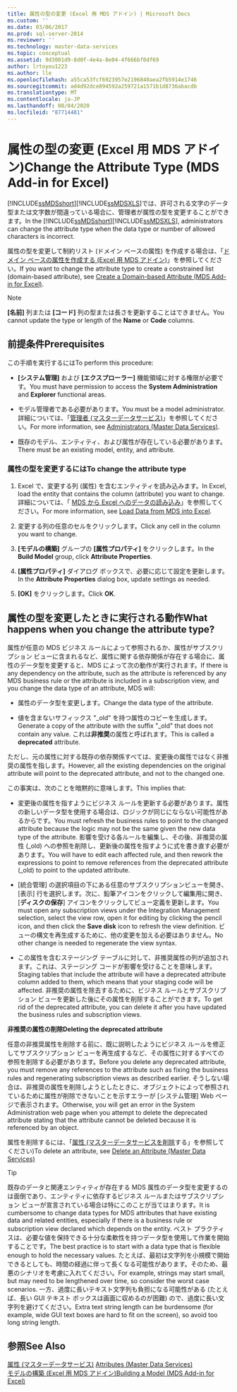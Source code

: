 ```yaml
---
title: 属性の型の変更 (Excel 用 MDS アドイン) | Microsoft Docs
ms.custom: ''
ms.date: 03/06/2017
ms.prod: sql-server-2014
ms.reviewer: ''
ms.technology: master-data-services
ms.topic: conceptual
ms.assetid: 9d3001d9-8d0f-4e4a-8e04-4f666bf0df69
author: lrtoyou1223
ms.author: lle
ms.openlocfilehash: a55ca53fcf6923957e2196840aea2fb5914e1746
ms.sourcegitcommit: ad4d92dce894592a259721a1571b1d8736abacdb
ms.translationtype: MT
ms.contentlocale: ja-JP
ms.lasthandoff: 08/04/2020
ms.locfileid: "87714481"
---
```

# <a name="change-the-attribute-type-mds-add-in-for-excel"></a><span data-ttu-id="2d395-102">属性の型の変更 (Excel 用 MDS アドイン)</span><span class="sxs-lookup"><span data-stu-id="2d395-102">Change the Attribute Type (MDS Add-in for Excel)</span></span>
  <span data-ttu-id="2d395-103">[!INCLUDE[ssMDSshort](../../includes/ssmdsshort-md.md)][!INCLUDE[ssMDSXLS](../../includes/ssmdsxls-md.md)]では、許可される文字のデータ型または文字数が間違っている場合に、管理者が属性の型を変更することができます。</span><span class="sxs-lookup"><span data-stu-id="2d395-103">In the [!INCLUDE[ssMDSshort](../../includes/ssmdsshort-md.md)][!INCLUDE[ssMDSXLS](../../includes/ssmdsxls-md.md)], administrators can change the attribute type when the data type or number of allowed characters is incorrect.</span></span>  
  
 <span data-ttu-id="2d395-104">属性の型を変更して制約リスト (ドメイン ベースの属性) を作成する場合は、「[ドメイン ベースの属性を作成する (Excel 用 MDS アドイン)](create-a-domain-based-attribute-mds-add-in-for-excel.md)」を参照してください。</span><span class="sxs-lookup"><span data-stu-id="2d395-104">If you want to change the attribute type to create a constrained list (domain-based attribute), see [Create a Domain-based Attribute &#40;MDS Add-in for Excel&#41;](create-a-domain-based-attribute-mds-add-in-for-excel.md).</span></span>  
  
> [!NOTE]  
>  <span data-ttu-id="2d395-105">**[名前]** 列または **[コード]** 列の型または長さを更新することはできません。</span><span class="sxs-lookup"><span data-stu-id="2d395-105">You cannot update the type or length of the **Name** or **Code** columns.</span></span>  
  
## <a name="prerequisites"></a><span data-ttu-id="2d395-106">前提条件</span><span class="sxs-lookup"><span data-stu-id="2d395-106">Prerequisites</span></span>  
 <span data-ttu-id="2d395-107">この手順を実行するには</span><span class="sxs-lookup"><span data-stu-id="2d395-107">To perform this procedure:</span></span>  
  
-   <span data-ttu-id="2d395-108">**[システム管理]** および **[エクスプローラー]** 機能領域に対する権限が必要です。</span><span class="sxs-lookup"><span data-stu-id="2d395-108">You must have permission to access the **System Administration** and **Explorer** functional areas.</span></span>  
  
-   <span data-ttu-id="2d395-109">モデル管理者である必要があります。</span><span class="sxs-lookup"><span data-stu-id="2d395-109">You must be a model administrator.</span></span> <span data-ttu-id="2d395-110">詳細については、「[管理者 &#40;マスターデータサービス&#41;](../administrators-master-data-services.md)」を参照してください。</span><span class="sxs-lookup"><span data-stu-id="2d395-110">For more information, see [Administrators &#40;Master Data Services&#41;](../administrators-master-data-services.md).</span></span>  
  
-   <span data-ttu-id="2d395-111">既存のモデル、エンティティ、および属性が存在している必要があります。</span><span class="sxs-lookup"><span data-stu-id="2d395-111">There must be an existing model, entity, and attribute.</span></span>  
  
### <a name="to-change-the-attribute-type"></a><span data-ttu-id="2d395-112">属性の型を変更するには</span><span class="sxs-lookup"><span data-stu-id="2d395-112">To change the attribute type</span></span>  
  
1.  <span data-ttu-id="2d395-113">Excel で、変更する列 (属性) を含むエンティティを読み込みます。</span><span class="sxs-lookup"><span data-stu-id="2d395-113">In Excel, load the entity that contains the column (attribute) you want to change.</span></span> <span data-ttu-id="2d395-114">詳細については、「 [MDS から Excel へのデータの読み込み](export-data-to-excel-from-master-data-services.md)」を参照してください。</span><span class="sxs-lookup"><span data-stu-id="2d395-114">For more information, see [Load Data from MDS into Excel](export-data-to-excel-from-master-data-services.md).</span></span>  
  
2.  <span data-ttu-id="2d395-115">変更する列の任意のセルをクリックします。</span><span class="sxs-lookup"><span data-stu-id="2d395-115">Click any cell in the column you want to change.</span></span>  
  
3.  <span data-ttu-id="2d395-116">**[モデルの構築]** グループの **[属性プロパティ]** をクリックします。</span><span class="sxs-lookup"><span data-stu-id="2d395-116">In the **Build Model** group, click **Attribute Properties**.</span></span>  
  
4.  <span data-ttu-id="2d395-117">**[属性プロパティ]** ダイアログ ボックスで、必要に応じて設定を更新します。</span><span class="sxs-lookup"><span data-stu-id="2d395-117">In the **Attribute Properties** dialog box, update settings as needed.</span></span>  
  
5.  <span data-ttu-id="2d395-118">**[OK]** をクリックします。</span><span class="sxs-lookup"><span data-stu-id="2d395-118">Click **OK**.</span></span>  
  
## <a name="what-happens-when-you-change-the-attribute-type"></a><span data-ttu-id="2d395-119">属性の型を変更したときに実行される動作</span><span class="sxs-lookup"><span data-stu-id="2d395-119">What happens when you change the attribute type?</span></span>  
 <span data-ttu-id="2d395-120">属性が任意の MDS ビジネス ルールによって参照されるか、属性がサブスクリプション ビューに含まれるなど、属性に関する依存関係が存在する場合に、属性のデータ型を変更すると、MDS によって次の動作が実行されます。</span><span class="sxs-lookup"><span data-stu-id="2d395-120">If there is any dependency on the attribute, such as the attribute is referenced by any MDS business rule or the attribute is included in a subscription view, and you change the data type of an attribute, MDS will:</span></span>  
  
-   <span data-ttu-id="2d395-121">属性のデータ型を変更します。</span><span class="sxs-lookup"><span data-stu-id="2d395-121">Change the data type of the attribute.</span></span>  
  
-   <span data-ttu-id="2d395-122">値を含まないサフィックス "_old" を持つ属性のコピーを生成します。</span><span class="sxs-lookup"><span data-stu-id="2d395-122">Generate a copy of the attribute with the suffix "_old" that does not contain any value.</span></span> <span data-ttu-id="2d395-123">これは**非推奨**の属性と呼ばれます。</span><span class="sxs-lookup"><span data-stu-id="2d395-123">This is called a **deprecated** attribute.</span></span>  
  
 <span data-ttu-id="2d395-124">ただし、元の属性に対する既存の依存関係すべては、変更後の属性ではなく非推奨の属性を指します。</span><span class="sxs-lookup"><span data-stu-id="2d395-124">However, all the existing dependencies on the original attribute will point to the deprecated attribute, and not to the changed one.</span></span>  
  
 <span data-ttu-id="2d395-125">この事実は、次のことを暗黙的に意味します。</span><span class="sxs-lookup"><span data-stu-id="2d395-125">This implies that:</span></span>  
  
-   <span data-ttu-id="2d395-126">変更後の属性を指すようにビジネス ルールを更新する必要があります。属性の新しいデータ型を使用する場合は、ロジックが同じにならない可能性があるからです。</span><span class="sxs-lookup"><span data-stu-id="2d395-126">You must refresh the business rules to point to the changed attribute because the logic may not be the same given the new data type of the attribute.</span></span> <span data-ttu-id="2d395-127">影響を受ける各ルールを編集し、その後、非推奨の属性 (_old) への参照を削除し、更新後の属性を指すように式を書き直す必要があります。</span><span class="sxs-lookup"><span data-stu-id="2d395-127">You will have to edit each affected rule, and then rework the expressions to point to remove references from the deprecated attribute (_old) to point to the updated attribute.</span></span>  
  
-   <span data-ttu-id="2d395-128">[統合管理] の選択項目の下にある任意のサブスクリプションビューを開き、[表示] 行を選択します。次に、鉛筆アイコンをクリックして編集用に開き、[**ディスクの保存**] アイコンをクリックしてビュー定義を更新します。</span><span class="sxs-lookup"><span data-stu-id="2d395-128">You must open any subscription views under the Integration Management selection, select the view row, open it for editing by clicking the pencil icon, and then click the **Save disk** icon to refresh the view definition.</span></span> <span data-ttu-id="2d395-129">ビューの構文を再生成するために、他の変更を加える必要はありません。</span><span class="sxs-lookup"><span data-stu-id="2d395-129">No other change is needed to regenerate the view syntax.</span></span>  
  
-   <span data-ttu-id="2d395-130">この属性を含むステージング テーブルに対して、非推奨属性の列が追加されます。これは、ステージング コードが影響を受けることを意味します。</span><span class="sxs-lookup"><span data-stu-id="2d395-130">Staging tables that include the attribute will have a deprecated attribute column added to them, which means that your staging code will be affected.</span></span> <span data-ttu-id="2d395-131">非推奨の属性を除去するために、ビジネス ルールとサブスクリプション ビューを更新した後にその属性を削除することができます。</span><span class="sxs-lookup"><span data-stu-id="2d395-131">To get rid of the deprecated attribute, you can delete it after you have updated the business rules and subscription views.</span></span>  
  
 <span data-ttu-id="2d395-132">**非推奨の属性の削除**</span><span class="sxs-lookup"><span data-stu-id="2d395-132">**Deleting the deprecated attribute**</span></span>  
  
 <span data-ttu-id="2d395-133">任意の非推奨属性を削除する前に、既に説明したようにビジネス ルールを修正してサブスクリプション ビューを再生成するなど、その属性に対するすべての参照を削除する必要があります。</span><span class="sxs-lookup"><span data-stu-id="2d395-133">Before you delete any deprecated attribute, you must remove any references to the attribute such as fixing the business rules and regenerating subscription views as described earlier.</span></span> <span data-ttu-id="2d395-134">そうしない場合は、非推奨の属性を削除しようとしたときに、オブジェクトによって参照されているために属性が削除できないことを示すエラーが [システム管理] Web ページで表示されます。</span><span class="sxs-lookup"><span data-stu-id="2d395-134">Otherwise, you will get an error in the System Administration web page when you attempt to delete the deprecated attribute stating that the attribute cannot be deleted because it is referenced by an object.</span></span>  
  
 <span data-ttu-id="2d395-135">属性を削除するには、「[属性 &#40;マスターデータサービスを削除](../delete-an-attribute-master-data-services.md)する」を参照してください&#41;</span><span class="sxs-lookup"><span data-stu-id="2d395-135">To delete an attribute, see [Delete an Attribute &#40;Master Data Services&#41;](../delete-an-attribute-master-data-services.md)</span></span>  
  
> [!TIP]  
>  <span data-ttu-id="2d395-136">既存のデータと関連エンティティが存在する MDS 属性のデータ型を変更するのは面倒であり、エンティティに依存するビジネス ルールまたはサブスクリプション ビューが宣言されている場合は特にこのことが当てはまります。</span><span class="sxs-lookup"><span data-stu-id="2d395-136">It is cumbersome to change data types for MDS attributes that have existing data and related entities, especially if there is a business rule or subscription view declared which depends on the entity.</span></span> <span data-ttu-id="2d395-137">ベスト プラクティスは、必要な値を保持できる十分な柔軟性を持つデータ型を使用して作業を開始することです。</span><span class="sxs-lookup"><span data-stu-id="2d395-137">The best practice is to start with a data type that is flexible enough to hold the necessary values.</span></span> <span data-ttu-id="2d395-138">たとえば、最初は文字列を小規模で開始できるとしても、時間の経過に伴って長くなる可能性があります。そのため、最悪のシナリオを考慮に入れてください。</span><span class="sxs-lookup"><span data-stu-id="2d395-138">For example, strings may start small, but may need to be lengthened over time, so consider the worst case scenarios.</span></span> <span data-ttu-id="2d395-139">一方、過度に長いテキスト文字列も負担になる可能性がある (たとえば、長い GUI テキスト ボックスは画面に収めるのが困難) ので、過度に長い文字列を避けてください。</span><span class="sxs-lookup"><span data-stu-id="2d395-139">Extra text string length can be burdensome (for example, wide GUI text boxes are hard to fit on the screen), so avoid too long string length.</span></span>  
  
## <a name="see-also"></a><span data-ttu-id="2d395-140">参照</span><span class="sxs-lookup"><span data-stu-id="2d395-140">See Also</span></span>  
 <span data-ttu-id="2d395-141">[属性 &#40;マスターデータサービス&#41;](../attributes-master-data-services.md) </span><span class="sxs-lookup"><span data-stu-id="2d395-141">[Attributes &#40;Master Data Services&#41;](../attributes-master-data-services.md) </span></span>  
 [<span data-ttu-id="2d395-142">モデルの構築 (Excel 用 MDS アドイン)</span><span class="sxs-lookup"><span data-stu-id="2d395-142">Building a Model &#40;MDS Add-in for Excel&#41;</span></span>](building-a-model-mds-add-in-for-excel.md)  
  
  
